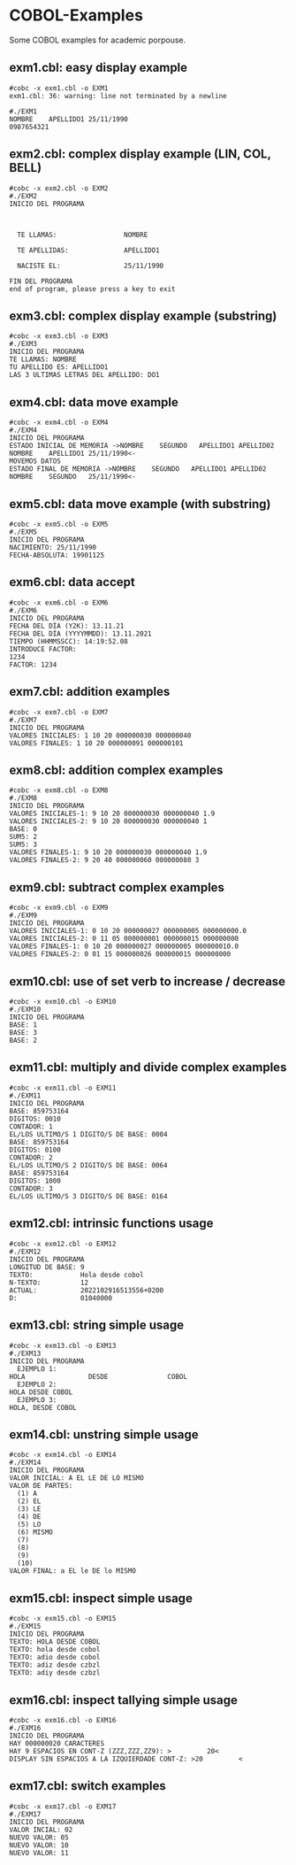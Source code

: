 # COBOL-Examples
Some COBOL examples for academic porpouse.

## exm1.cbl: easy display example

```
#cobc -x exm1.cbl -o EXM1
exm1.cbl: 36: warning: line not terminated by a newline

#./EXM1
NOMBRE    APELLIDO1 25/11/1990
0987654321
```


## exm2.cbl: complex display example (LIN, COL, BELL)

```
#cobc -x exm2.cbl -o EXM2
#./EXM2
INICIO DEL PROGRAMA



  TE LLAMAS:                 NOMBRE

  TE APELLIDAS:              APELLIDO1

  NACISTE EL:                25/11/1990

FIN DEL PROGRAMA
end of program, please press a key to exit
```


## exm3.cbl: complex display example (substring)

```
#cobc -x exm3.cbl -o EXM3
#./EXM3
INICIO DEL PROGRAMA
TE LLAMAS: NOMBRE
TU APELLIDO ES: APELLIDO1
LAS 3 ULTIMAS LETRAS DEL APELLIDO: DO1
```


## exm4.cbl: data move example

```
#cobc -x exm4.cbl -o EXM4
#./EXM4
INICIO DEL PROGRAMA
ESTADO INICIAL DE MEMORIA ->NOMBRE    SEGUNDO   APELLIDO1 APELLID02 NOMBRE    APELLIDO1 25/11/1990<-
MOVEMOS DATOS
ESTADO FINAL DE MEMORIA ->NOMBRE    SEGUNDO   APELLIDO1 APELLID02 NOMBRE    SEGUNDO   25/11/1990<-
```


## exm5.cbl: data move example (with substring)

```
#cobc -x exm5.cbl -o EXM5
#./EXM5
INICIO DEL PROGRAMA
NACIMIENTO: 25/11/1990
FECHA-ABSOLUTA: 19901125
```


## exm6.cbl: data accept

```
#cobc -x exm6.cbl -o EXM6
#./EXM6
INICIO DEL PROGRAMA
FECHA DEL DÍA (Y2K): 13.11.21
FECHA DEL DÍA (YYYYMMDD): 13.11.2021
TIEMPO (HHMMSSCC): 14:19:52.08
INTRODUCE FACTOR:
1234
FACTOR: 1234
```


## exm7.cbl: addition examples

```
#cobc -x exm7.cbl -o EXM7
#./EXM7
INICIO DEL PROGRAMA
VALORES INICIALES: 1 10 20 000000030 000000040
VALORES FINALES: 1 10 20 000000091 000000101
```


## exm8.cbl: addition complex examples

```
#cobc -x exm8.cbl -o EXM8
#./EXM8
INICIO DEL PROGRAMA
VALORES INICIALES-1: 9 10 20 000000030 000000040 1.9
VALORES INICIALES-2: 9 10 20 000000030 000000040 1
BASE: 0
SUM5: 2
SUM5: 3
VALORES FINALES-1: 9 10 20 000000030 000000040 1.9
VALORES FINALES-2: 9 20 40 000000060 000000080 3
```


## exm9.cbl: subtract complex examples

```
#cobc -x exm9.cbl -o EXM9
#./EXM9
INICIO DEL PROGRAMA
VALORES INICIALES-1: 0 10 20 000000027 000000005 000000000.0
VALORES INICIALES-2: 0 11 05 000000001 000000015 000000000
VALORES FINALES-1: 0 10 20 000000027 000000005 000000010.0
VALORES FINALES-2: 0 01 15 000000026 000000015 000000000
```


## exm10.cbl: use of set verb to increase / decrease

```
#cobc -x exm10.cbl -o EXM10
#./EXM10
INICIO DEL PROGRAMA
BASE: 1
BASE: 3
BASE: 2
```


## exm11.cbl: multiply and divide complex examples

```
#cobc -x exm11.cbl -o EXM11
#./EXM11
INICIO DEL PROGRAMA
BASE: 859753164
DIGITOS: 0010
CONTADOR: 1
EL/LOS ULTIMO/S 1 DIGITO/S DE BASE: 0004
BASE: 859753164
DIGITOS: 0100
CONTADOR: 2
EL/LOS ULTIMO/S 2 DIGITO/S DE BASE: 0064
BASE: 859753164
DIGITOS: 1000
CONTADOR: 3
EL/LOS ULTIMO/S 3 DIGITO/S DE BASE: 0164
```


## exm12.cbl: intrinsic functions usage

```
#cobc -x exm12.cbl -o EXM12
#./EXM12
INICIO DEL PROGRAMA
LONGITUD DE BASE: 9
TEXTO:            Hola desde cobol
N-TEXTO:          12
ACTUAL:           2022102916513556+0200
D:                01040000
```


## exm13.cbl: string simple usage

```
#cobc -x exm13.cbl -o EXM13
#./EXM13
INICIO DEL PROGRAMA
  EJEMPLO 1:
HOLA                DESDE               COBOL
  EJEMPLO 2:
HOLA DESDE COBOL
  EJEMPLO 3:
HOLA, DESDE COBOL
```


## exm14.cbl: unstring simple usage
```
#cobc -x exm14.cbl -o EXM14
#./EXM14
INICIO DEL PROGRAMA
VALOR INICIAL: A EL LE DE LO MISMO
VALOR DE PARTES:
  (1) A
  (2) EL
  (3) LE
  (4) DE
  (5) LO
  (6) MISMO
  (7)
  (8)
  (9)
  (10)
VALOR FINAL: a EL le DE lo MISMO
```


## exm15.cbl: inspect simple usage
```
#cobc -x exm15.cbl -o EXM15
#./EXM15
INICIO DEL PROGRAMA
TEXTO: HOLA DESDE COBOL
TEXTO: hola desde cobol
TEXTO: adio desde cobol
TEXTO: adiz desde czbzl
TEXTO: adiy desde czbzl
```


## exm16.cbl: inspect tallying simple usage
```
#cobc -x exm16.cbl -o EXM16
#./EXM16
INICIO DEL PROGRAMA
HAY 000000020 CARACTERES
HAY 9 ESPACIOS EN CONT-Z (ZZZ,ZZZ,ZZ9): >         20<
DISPLAY SIN ESPACIOS A LA IZQUIERDADE CONT-Z: >20         <
```


## exm17.cbl: switch examples
```
#cobc -x exm17.cbl -o EXM17
#./EXM17
INICIO DEL PROGRAMA
VALOR INCIAL: 02
NUEVO VALOR: 05
NUEVO VALOR: 10
NUEVO VALOR: 11
```

